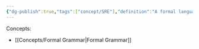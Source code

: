 ```yaml
---
{"dg-publish":true,"tags":["concept/SRE"],"definition":"A formal language consists of words whose letters are taken from an alphabet and are well-formed according to a specific set of rules called a formal grammar.","url":"https://en.wikipedia.org/wiki/Formal_language","creation_date":"2024-05-02 18:00","permalink":"/concepts/formal-language/","dgPassFrontmatter":true}
---
```


Concepts: 
- [[Concepts/Formal Grammar\|Formal Grammar]]
